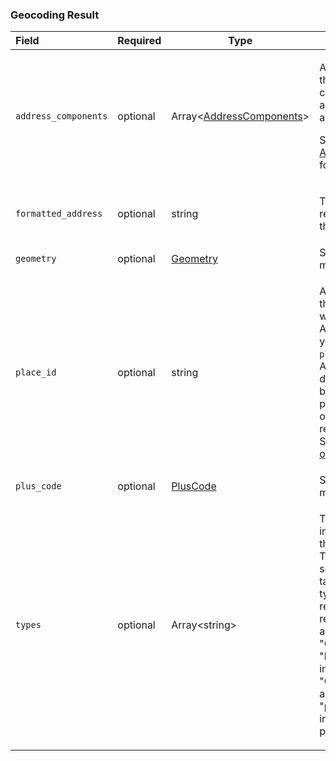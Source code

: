 <!--- This is a generated file, do not edit! -->
<!--- [START maps_http_schema_geocodingresult] -->
<h3 class="schema-object" id="GeocodingResult">Geocoding Result</h3>

| Field                | Required | Type                                                                     | Description                                                                                                                                                                                                                                                                                                                                                                                                    |
| :------------------- | -------- | ------------------------------------------------------------------------ | -------------------------------------------------------------------------------------------------------------------------------------------------------------------------------------------------------------------------------------------------------------------------------------------------------------------------------------------------------------------------------------------------------------- |
| `address_components` | optional | Array&lt;[AddressComponents](#AddressComponents "AddressComponents")&gt; | <div class="ref-property-description"><p>An array containing the separate components applicable to this address.</p><p>See <a href="#AddressComponents">AddressComponents</a> for more information.</div>                                                                                                                                                                                                      |
| `formatted_address`  | optional | string                                                                   | <div class="nonref-property-description"><p>The human-readable address of this location.</p></div>                                                                                                                                                                                                                                                                                                             |
| `geometry`           | optional | [Geometry](#Geometry "Geometry")                                         | See [Geometry](#Geometry "Geometry") for more information.                                                                                                                                                                                                                                                                                                                                                     |
| `place_id`           | optional | string                                                                   | <div class="nonref-property-description"><p>A unique identifier that can be used with other Google APIs. For example, you can use the <code>place_id</code> in a Places API request to get details of a local business, such as phone number, opening hours, user reviews, and more. See the <a href="https://developers.google.com/places/place-id">place ID overview</a>.</p></div>                          |
| `plus_code`          | optional | [PlusCode](#PlusCode "PlusCode")                                         | See [PlusCode](#PlusCode "PlusCode") for more information.                                                                                                                                                                                                                                                                                                                                                     |
| `types`              | optional | Array&lt;string&gt;                                                      | <div class="nonref-property-description"><p>The <code>types[]</code> array indicates the type of the returned result. This array contains a set of zero or more tags identifying the type of feature returned in the result. For example, a geocode of "Chicago" returns "locality" which indicates that "Chicago" is a city, and also returns "political" which indicates it is a political entity.</p></div> |

<!--- [END maps_http_schema_geocodingresult] -->
